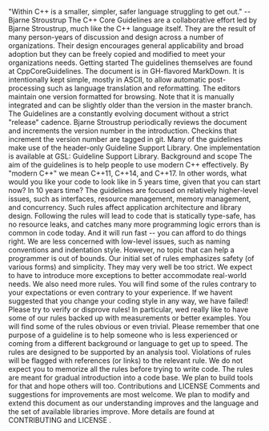 "Within C++ is a smaller, simpler, safer language struggling to get out." -- Bjarne Stroustrup The C++ Core Guidelines are a collaborative effort led by Bjarne Stroustrup, much like the C++ language itself. They are the result of many person-years of discussion and design across a number of organizations. Their design encourages general applicability and broad adoption but they can be freely copied and modified to meet your organizations needs. Getting started The guidelines themselves are found at CppCoreGuidelines. The document is in GH-flavored MarkDown. It is intentionally kept simple, mostly in ASCII, to allow automatic post-processing such as language translation and reformatting. The editors maintain one version formatted for browsing. Note that it is manually integrated and can be slightly older than the version in the master branch. The Guidelines are a constantly evolving document without a strict "release" cadence. Bjarne Stroustrup periodically reviews the document and increments the version number in the introduction. Checkins that increment the version number are tagged in git. Many of the guidelines make use of the header-only Guideline Support Library. One implementation is available at GSL: Guideline Support Library. Background and scope The aim of the guidelines is to help people to use modern C++ effectively. By "modern C++" we mean C++11, C++14, and C++17. In other words, what would you like your code to look like in 5 years time, given that you can start now? In 10 years time? The guidelines are focused on relatively higher-level issues, such as interfaces, resource management, memory management, and concurrency. Such rules affect application architecture and library design. Following the rules will lead to code that is statically type-safe, has no resource leaks, and catches many more programming logic errors than is common in code today. And it will run fast -- you can afford to do things right. We are less concerned with low-level issues, such as naming conventions and indentation style. However, no topic that can help a programmer is out of bounds. Our initial set of rules emphasizes safety (of various forms) and simplicity. They may very well be too strict. We expect to have to introduce more exceptions to better accommodate real-world needs. We also need more rules. You will find some of the rules contrary to your expectations or even contrary to your experience. If we havent suggested that you change your coding style in any way, we have failed! Please try to verify or disprove rules! In particular, wed really like to have some of our rules backed up with measurements or better examples. You will find some of the rules obvious or even trivial. Please remember that one purpose of a guideline is to help someone who is less experienced or coming from a different background or language to get up to speed. The rules are designed to be supported by an analysis tool. Violations of rules will be flagged with references (or links) to the relevant rule. We do not expect you to memorize all the rules before trying to write code. The rules are meant for gradual introduction into a code base. We plan to build tools for that and hope others will too. Contributions and LICENSE Comments and suggestions for improvements are most welcome. We plan to modify and extend this document as our understanding improves and the language and the set of available libraries improve. More details are found at CONTRIBUTING and LICENSE .